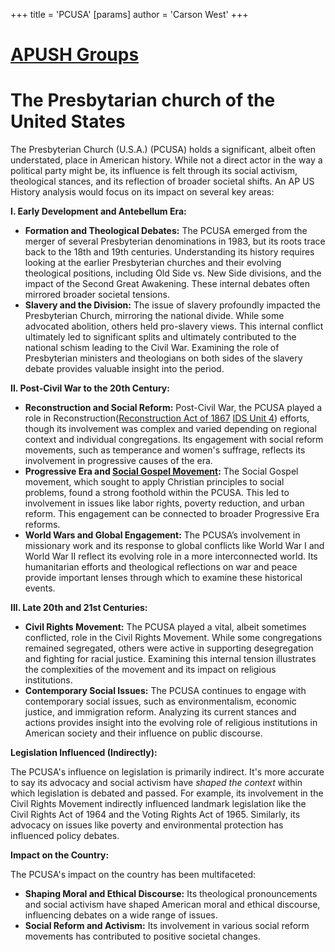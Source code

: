 +++
 title = 'PCUSA'
[params]
	author = 'Carson West'
+++
# [APUSH Groups](./../apush-groups/)

# The Presbytarian church of the United States

The Presbyterian Church (U.S.A.) (PCUSA) holds a significant, albeit often understated, place in American history.  While not a direct actor in the way a political party might be, its influence is felt through its social activism, theological stances, and its reflection of broader societal shifts.  An AP US History analysis would focus on its impact on several key areas:

**I.  Early Development and Antebellum Era:**

* **Formation and Theological Debates:**  The PCUSA emerged from the merger of several Presbyterian denominations in 1983, but its roots trace back to the 18th and 19th centuries.  Understanding its history requires looking at the earlier Presbyterian churches and their evolving theological positions, including Old Side vs. New Side divisions, and the impact of the Second Great Awakening.  These internal debates often mirrored broader societal tensions.
* **Slavery and the Division:**  The issue of slavery profoundly impacted the Presbyterian Church, mirroring the national divide.  While some advocated abolition, others held pro-slavery views.  This internal conflict ultimately led to significant splits and ultimately contributed to the national schism leading to the Civil War.  Examining the role of Presbyterian ministers and theologians on both sides of the slavery debate provides valuable insight into the period.

**II.  Post-Civil War to the 20th Century:**

* **Reconstruction and Social Reform:**  Post-Civil War, the PCUSA played a role in Reconstruction([Reconstruction Act of 1867](./../reconstruction-act-of-1867/) [IDS Unit 4](./../ids-unit-4/)) efforts, though its involvement was complex and varied depending on regional context and individual congregations.  Its engagement with social reform movements, such as temperance and women's suffrage, reflects its involvement in progressive causes of the era.
* **Progressive Era and [Social Gospel Movement](./../social-gospel-movement/):** The Social Gospel movement, which sought to apply Christian principles to social problems, found a strong foothold within the PCUSA.  This led to involvement in issues like labor rights, poverty reduction, and urban reform.  This engagement can be connected to broader Progressive Era reforms.
* **World Wars and Global Engagement:**  The PCUSA’s involvement in missionary work and its response to global conflicts like World War I and World War II reflect its evolving role in a more interconnected world.  Its humanitarian efforts and theological reflections on war and peace provide important lenses through which to examine these historical events.

**III.  Late 20th and 21st Centuries:**

* **Civil Rights Movement:**  The PCUSA played a vital, albeit sometimes conflicted, role in the Civil Rights Movement.  While some congregations remained segregated, others were active in supporting desegregation and fighting for racial justice.  Examining this internal tension illustrates the complexities of the movement and its impact on religious institutions.
* **Contemporary Social Issues:**  The PCUSA continues to engage with contemporary social issues, such as environmentalism, economic justice, and immigration reform.  Analyzing its current stances and actions provides insight into the evolving role of religious institutions in American society and their influence on public discourse.

**Legislation Influenced (Indirectly):**

The PCUSA's influence on legislation is primarily indirect.  It's more accurate to say its advocacy and social activism have *shaped the context* within which legislation is debated and passed.  For example, its involvement in the Civil Rights Movement indirectly influenced landmark legislation like the Civil Rights Act of 1964 and the Voting Rights Act of 1965.  Similarly, its advocacy on issues like poverty and environmental protection has influenced policy debates.

**Impact on the Country:**

The PCUSA's impact on the country has been multifaceted:

* **Shaping Moral and Ethical Discourse:**  Its theological pronouncements and social activism have shaped American moral and ethical discourse, influencing debates on a wide range of issues.
* **Social Reform and Activism:**  Its involvement in various social reform movements has contributed to positive societal changes.